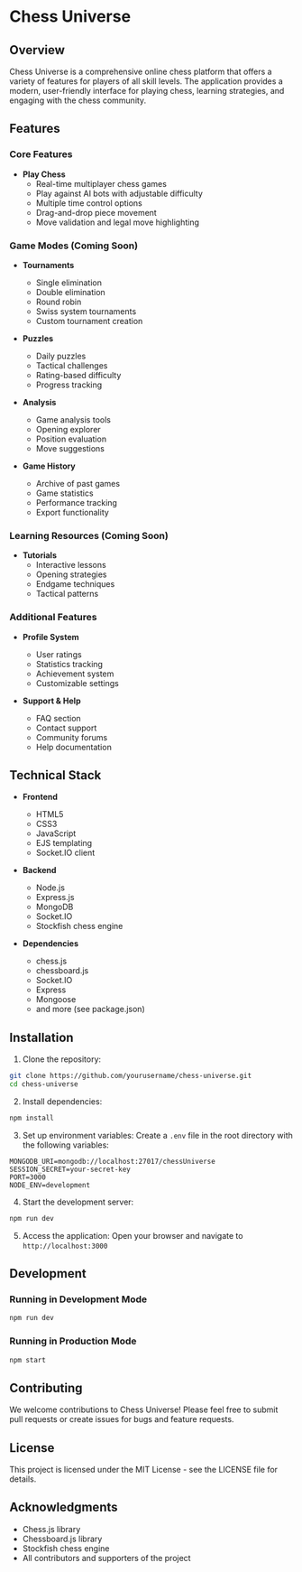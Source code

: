 # Chess Universe

## Overview
Chess Universe is a comprehensive online chess platform that offers a variety of features for players of all skill levels. The application provides a modern, user-friendly interface for playing chess, learning strategies, and engaging with the chess community.

## Features

### Core Features
- **Play Chess**
  - Real-time multiplayer chess games
  - Play against AI bots with adjustable difficulty
  - Multiple time control options
  - Drag-and-drop piece movement
  - Move validation and legal move highlighting

### Game Modes (Coming Soon)
- **Tournaments**
  - Single elimination
  - Double elimination
  - Round robin
  - Swiss system tournaments
  - Custom tournament creation

- **Puzzles**
  - Daily puzzles
  - Tactical challenges
  - Rating-based difficulty
  - Progress tracking

- **Analysis**
  - Game analysis tools
  - Opening explorer
  - Position evaluation
  - Move suggestions

- **Game History**
  - Archive of past games
  - Game statistics
  - Performance tracking
  - Export functionality

### Learning Resources (Coming Soon)
- **Tutorials**
  - Interactive lessons
  - Opening strategies
  - Endgame techniques
  - Tactical patterns

### Additional Features
- **Profile System**
  - User ratings
  - Statistics tracking
  - Achievement system
  - Customizable settings

- **Support & Help**
  - FAQ section
  - Contact support
  - Community forums
  - Help documentation

## Technical Stack
- **Frontend**
  - HTML5
  - CSS3
  - JavaScript
  - EJS templating
  - Socket.IO client

- **Backend**
  - Node.js
  - Express.js
  - MongoDB
  - Socket.IO
  - Stockfish chess engine

- **Dependencies**
  - chess.js
  - chessboard.js
  - Socket.IO
  - Express
  - Mongoose
  - and more (see package.json)

## Installation

1. Clone the repository:
```bash
git clone https://github.com/yourusername/chess-universe.git
cd chess-universe
```

2. Install dependencies:
```bash
npm install
```

3. Set up environment variables:
Create a `.env` file in the root directory with the following variables:
```
MONGODB_URI=mongodb://localhost:27017/chessUniverse
SESSION_SECRET=your-secret-key
PORT=3000
NODE_ENV=development
```

4. Start the development server:
```bash
npm run dev
```

5. Access the application:
Open your browser and navigate to `http://localhost:3000`

## Development

### Running in Development Mode
```bash
npm run dev
```

### Running in Production Mode
```bash
npm start
```

## Contributing
We welcome contributions to Chess Universe! Please feel free to submit pull requests or create issues for bugs and feature requests.

## License
This project is licensed under the MIT License - see the LICENSE file for details.

## Acknowledgments
- Chess.js library
- Chessboard.js library
- Stockfish chess engine
- All contributors and supporters of the project
